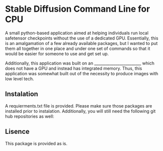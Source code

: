 # Stable Diffusion Command Line for CPU

A small python-based application aimed at helping individuals run local safetensor checkpoints without the use of a dedicated GPU. Essentially, this is an amalgamation of a few already available packages, but I wanted to put them all together in one place and under one set of commands so that it would be easier for someone to use and get set up.

Additionally, this application was built on an ________________________ which does not have a GPU and instead has integrated memory. Thus, this application was somewhat built out of the necessity to produce images with low level tech.

## Instalation

A requierments.txt file is provided. Please make sure those packages are installed prior to instalation. Additionally, you will still need the following git hub repositories as well:



## Lisence

This package is provided as is.